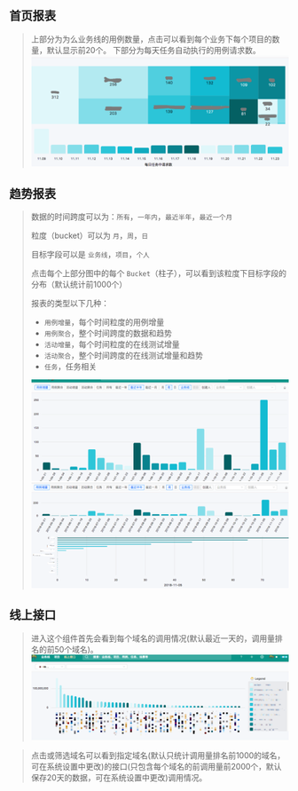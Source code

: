 ## 首页报表

> 上部分为为么业务线的用例数量，点击可以看到每个业务下每个项目的数量，默认显示前20个。
> 下部分为每天任务自动执行的用例请求数。
> ![](./images/ui-chart-home.png)

## 趋势报表

> 数据的时间跨度可以为：`所有`，`一年内`，`最近半年`，`最近一个月`
> 
> 粒度（bucket）可以为 `月`，`周`，`日`
> 
> 目标字段可以是 `业务线`，`项目`，`个人`
> 
> 点击每个上部分图中的每个 `Bucket`（柱子），可以看到该粒度下目标字段的分布（默认统计前1000个）
> 
> 报表的类型以下几种：
> - `用例增量`，每个时间粒度的用例增量
> - `用例聚合`，整个时间跨度的数据和趋势
> - `活动增量`，每个时间粒度的在线测试增量
> - `活动聚合`，整个时间跨度的在线测试增量和趋势
> - `任务`，任务相关
> 
> ![](./images/ui-chart-trend.png)
> ![](./images/ui-chart-trend-sub.png)

## 线上接口

> 进入这个组件首先会看到每个域名的调用情况(默认最近一天的，调用量排名的前50个域名)。
> ![](./images/ui-online-domain.png)

> 点击或筛选域名可以看到指定域名(默认只统计调用量排名前1000的域名，可在系统设置中更改)的接口(只包含每个域名的前调用量前2000个，默认保存20天的数据，可在系统设置中更改)调用情况。
